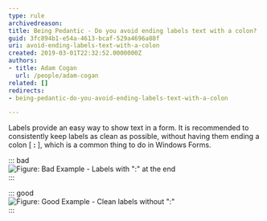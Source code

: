```yaml
---
type: rule
archivedreason: 
title: Being Pedantic - Do you avoid ending labels text with a colon?
guid: 3fc894b1-e54a-4613-bcaf-529a4696a88f
uri: avoid-ending-labels-text-with-a-colon
created: 2019-03-01T22:32:52.0000000Z
authors:
- title: Adam Cogan
  url: /people/adam-cogan
related: []
redirects:
- being-pedantic-do-you-avoid-ending-labels-text-with-a-colon

---
```


Labels provide an easy way to show text in a form. It is recommended to consistently keep labels as clean as possible, without having them ending a colon [  **:** ], which is a common thing to do in Windows Forms.

<!--endintro-->


::: bad  
![Figure: Bad Example - Labels with ":" at the end](LabelBad.gif)  
:::


::: good  
![Figure: Good Example - Clean labels without ":"](LabelGood.gif)  
:::
